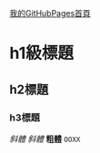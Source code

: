 [我的GitHubPages首頁](https://github.com/ShiChyiLim/ShiChyiLim.github.io)


# h1級標題
## h2標題
### h3標題
*斜體*
_斜體_
**粗體**
`OOXX`
```css

